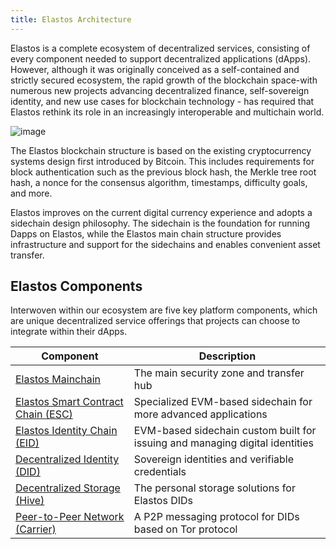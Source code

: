 ```yaml
---
title: Elastos Architecture
---
```


Elastos is a complete ecosystem of decentralized services, consisting of every component needed to support decentralized applications (dApps). However, although it was originally conceived as a self-contained and strictly secured ecosystem, the rapid growth of the blockchain space-with numerous new projects advancing decentralized finance, self-sovereign identity, and new use cases for blockchain technology - has required that Elastos rethink its role in an increasingly interoperable and multichain world.

![image](/docs/assets/start/architecture.png)

The Elastos blockchain structure is based on the existing cryptocurrency systems design first introduced by Bitcoin. This includes requirements for block authentication such as the previous block hash, the Merkle tree root hash, a nonce for the consensus algorithm, timestamps, difficulty goals, and more.

Elastos improves on the current digital currency experience and adopts a sidechain design philosophy. The sidechain is the foundation for running Dapps on Elastos, while the Elastos main chain structure provides infrastructure and support for the sidechains and enables convenient asset transfer.

## Elastos Components

Interwoven within our ecosystem are five key platform components, which are unique decentralized service offerings that projects can choose to integrate within their dApps.

| Component                                                   | Description                                                                  |
| ----------------------------------------------------------- | ---------------------------------------------------------------------------- |
| [Elastos Mainchain](/learn/mainchain/intro)                 | The main security zone and transfer hub                                      |
| [Elastos Smart Contract Chain (ESC)](/learn/sidechains/esc) | Specialized EVM-based sidechain for more advanced applications               |
| [Elastos Identity Chain (EID)](/learn/sidechains/eid)       | EVM-based sidechain custom built for issuing and managing digital identities |
| [Decentralized Identity (DID)](/learn/dids/intro)           | Sovereign identities and verifiable credentials                              |
| [Decentralized Storage (Hive)](/learn/hive/intro)           | The personal storage solutions for Elastos DIDs                              |
| [Peer-to-Peer Network (Carrier)](/learn/carrier/intro)      | A P2P messaging protocol for DIDs based on Tor protocol                      |

